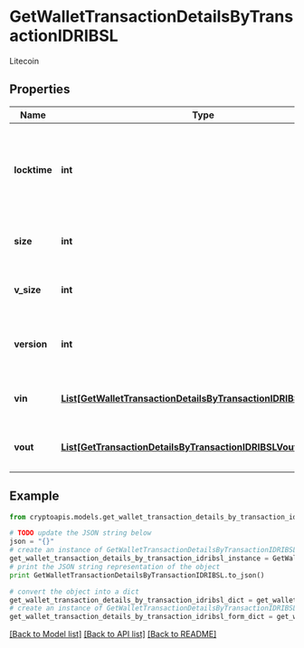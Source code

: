 # GetWalletTransactionDetailsByTransactionIDRIBSL

Litecoin

## Properties
Name | Type | Description | Notes
------------ | ------------- | ------------- | -------------
**locktime** | **int** | Represents the time at which a particular transaction can be added to the blockchain. | 
**size** | **int** | Represents the total size of this transaction. | 
**v_size** | **int** | Represents the virtual size of this transaction. | 
**version** | **int** | Represents the transaction version number. | 
**vin** | [**List[GetWalletTransactionDetailsByTransactionIDRIBSLVinInner]**](GetWalletTransactionDetailsByTransactionIDRIBSLVinInner.md) | Object Array representation of transaction inputs | 
**vout** | [**List[GetTransactionDetailsByTransactionIDRIBSLVoutInner]**](GetTransactionDetailsByTransactionIDRIBSLVoutInner.md) | Object Array representation of transaction outputs | 

## Example

```python
from cryptoapis.models.get_wallet_transaction_details_by_transaction_idribsl import GetWalletTransactionDetailsByTransactionIDRIBSL

# TODO update the JSON string below
json = "{}"
# create an instance of GetWalletTransactionDetailsByTransactionIDRIBSL from a JSON string
get_wallet_transaction_details_by_transaction_idribsl_instance = GetWalletTransactionDetailsByTransactionIDRIBSL.from_json(json)
# print the JSON string representation of the object
print GetWalletTransactionDetailsByTransactionIDRIBSL.to_json()

# convert the object into a dict
get_wallet_transaction_details_by_transaction_idribsl_dict = get_wallet_transaction_details_by_transaction_idribsl_instance.to_dict()
# create an instance of GetWalletTransactionDetailsByTransactionIDRIBSL from a dict
get_wallet_transaction_details_by_transaction_idribsl_form_dict = get_wallet_transaction_details_by_transaction_idribsl.from_dict(get_wallet_transaction_details_by_transaction_idribsl_dict)
```
[[Back to Model list]](../README.md#documentation-for-models) [[Back to API list]](../README.md#documentation-for-api-endpoints) [[Back to README]](../README.md)


